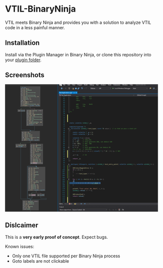 # VTIL-BinaryNinja
VTIL meets Binary Ninja and provides you with a solution to analyze VTIL code in a less painful manner.

## Installation
Install via the Plugin Manager in Binary Ninja, or clone this repository into your [plugin folder](https://docs.binary.ninja/guide/plugins.html#using-plugins).

## Screenshots
![](images/example.png)

## Dislcaimer
This is a **very early proof of concept**. Expect bugs.  

Known issues:
- Only one VTIL file supported per Binary Ninja process
- Goto labels are not clickable
